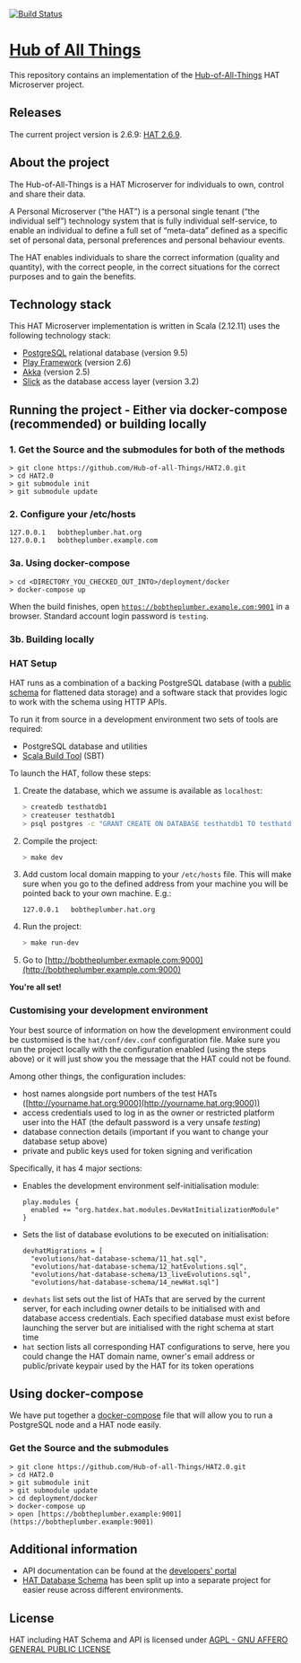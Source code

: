 [![Build Status](https://travis-ci.org/Hub-of-all-Things/HAT2.0.svg?branch=master)](https://travis-ci.org/Hub-of-all-Things/HAT2.0)
<!--[![Coverage Status](https://coveralls.io/repos/Hub-of-all-Things/HAT2.0/badge.svg?branch=master&service=github)](https://coveralls.io/github/Hub-of-all-Things/HAT2.0?branch=master)-->

# [Hub of All Things](https://hubofallthings.com)

This repository contains an implementation of the [Hub-of-All-Things](http://hubofallthings.com) HAT Microserver project.

## Releases

The current project version is 2.6.9: [HAT 2.6.9](https://github.com/Hub-of-all-Things/HAT2.0/releases/tag/v2.6.9).

## About the project

The Hub-of-All-Things is a HAT Microserver for individuals to own, control and share their data.

A Personal Microserver (“the HAT”) is a personal single tenant (“the individual self”) technology system that is fully individual self-service, to enable an individual to define a full set of “meta-data” defined as a specific set of personal data, personal preferences and personal behaviour events. 

The HAT enables individuals to share the correct information (quality and quantity), with the correct people, in the correct situations for the correct purposes and to gain the benefits.


## Technology stack

This HAT Microserver implementation is written in Scala (2.12.11) uses the following technology stack:

- [PostgreSQL](https://www.postgresql.org) relational database (version 9.5)
- [Play Framework](https://www.playframework.com) (version 2.6)
- [Akka](https://akka.io) (version 2.5)
- [Slick](https://scala-slick.org/) as the database access layer (version 3.2)

## Running the project - Either via docker-compose (recommended) or building locally

### 1. Get the Source and the submodules for both of the methods

    > git clone https://github.com/Hub-of-all-Things/HAT2.0.git
    > cd HAT2.0
    > git submodule init 
    > git submodule update

### 2. Configure your /etc/hosts

    127.0.0.1   bobtheplumber.hat.org
    127.0.0.1   bobtheplumber.example.com
    

### 3a. Using docker-compose
    
    > cd <DIRECTORY_YOU_CHECKED_OUT_INTO>/deployment/docker
    > docker-compose up
   

When the build finishes, open [`https://bobtheplumber.example.com:9001`](https://bobtheplumber.example.com:9001) in a browser.
Standard account login password is `testing`.

### 3b. Building locally


### HAT Setup

HAT runs as a combination of a backing PostgreSQL database (with a 
[public schema](https://github.com/Hub-of-all-Things/hat-database-schema) 
for flattened data storage) and a software stack that provides logic to
work with the schema using HTTP APIs.

To run it from source in a development environment two sets of tools are required:

- PostgreSQL database and utilities
- [Scala Build Tool](https://www.scala-sbt.org) (SBT)

To launch the HAT, follow these steps:

1. Create the database, which we assume is available as `localhost`:
    ```bash
    > createdb testhatdb1
    > createuser testhatdb1
    > psql postgres -c "GRANT CREATE ON DATABASE testhatdb1 TO testhatdb1"
    ```
2. Compile the project:
    ```bash
    > make dev
    ```
3. Add custom local domain mapping to your `/etc/hosts` file. This will make sure when you go to the defined address from your machine you will be pointed back to your own machine. E.g.:
    ```
    127.0.0.1   bobtheplumber.hat.org
    ```
4. Run the project:
    ```bash
    > make run-dev
    ```
5. Go to [http://bobtheplumber.exmaple.com:9000](http://bobtheplumber.example.com:9000)

**You're all set!**

### Customising your development environment

Your best source of information on how the development environment could
be customised is the `hat/conf/dev.conf` configuration file. Make sure you
run the project locally with the configuration enabled (using the steps above)
or it will just show you the message that the HAT could not be found.

Among other things, the configuration includes:

- host names alongside port numbers of the test HATs ([http://yourname.hat.org:9000](http://yourname.hat.org:9000))
- access credentials used to log in as the owner or restricted platform user into the HAT (the default password is a very unsafe *testing*)
- database connection details (important if you want to change your database setup above)
- private and public keys used for token signing and verification  

Specifically, it has 4 major sections:

- Enables the development environment self-initialisation module:
    ```
    play.modules {
      enabled += "org.hatdex.hat.modules.DevHatInitializationModule"
    }
    ```
- Sets the list of database evolutions to be executed on initialisation:
    ```
    devhatMigrations = [
      "evolutions/hat-database-schema/11_hat.sql",
      "evolutions/hat-database-schema/12_hatEvolutions.sql",
      "evolutions/hat-database-schema/13_liveEvolutions.sql",
      "evolutions/hat-database-schema/14_newHat.sql"]
    ```  
- `devhats` list sets out the list of HATs that are served by the current server, for 
each including owner details to be initialised with and database access
credentials. Each specified database must exist before launching the server
but are initialised with the right schema at start time
- `hat` section lists all corresponding HAT configurations to serve, here
you could change the HAT domain name, owner's email address or public/private
keypair used by the HAT for its token operations

## Using docker-compose

We have put together a [docker-compose](https://docs.docker.com/compose/) file that will allow you to run a PostgreSQL node and a HAT node easily.

###  Get the Source and the submodules

    > git clone https://github.com/Hub-of-all-Things/HAT2.0.git
    > cd HAT2.0
    > git submodule init 
    > git submodule update
    > cd deployment/docker
    > docker-compose up
    > open [https://bobtheplumber.example:9001](https://bobtheplumber.example:9001)

 

## Additional information

- API documentation can be found at the [developers' portal](https://developers.hubofallthings.com)
- [HAT Database Schema](https://github.com/Hub-of-all-Things/hat-database-schema) has been split up into a separate project for easier reuse across different environments.

## License

HAT including HAT Schema and API is licensed under [AGPL - GNU AFFERO GENERAL PUBLIC LICENSE](https://github.com/Hub-of-all-Things/HAT/blob/master/LICENSE/AGPL)
